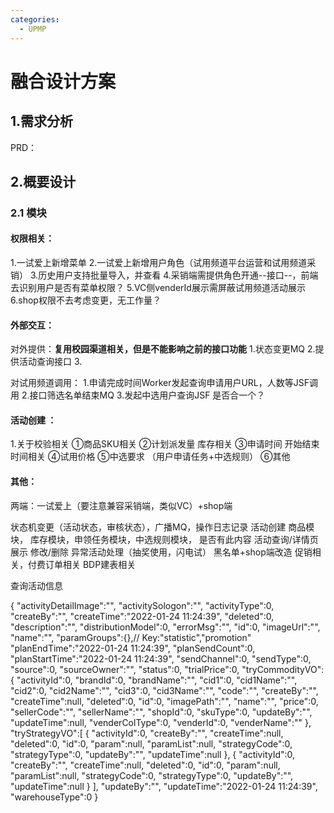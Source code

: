 ```yaml
---
categories:
  - UPMP
---
```

# 融合设计方案

## 1.需求分析

PRD：

## 2.概要设计

### 2.1 模块

#### 权限相关：
1.一试爱上新增菜单
2.一试爱上新增用户角色（试用频道平台运营和试用频道采销）
3.历史用户支持批量导入，并查看
4.采销端需提供角色开通--接口--，前端去识别用户是否有菜单权限？
5.VC侧venderId展示需屏蔽试用频道活动展示
6.shop权限不去考虑变更，无工作量？

#### 外部交互：

对外提供：**复用校园渠道相关，但是不能影响之前的接口功能**
1.状态变更MQ
2.提供活动查询接口
3.

对试用频道调用：
1.申请完成时间Worker发起查询申请用户URL，人数等JSF调用
2.接口筛选名单结束MQ
3.发起中选用户查询JSF  是否合一个？

#### 活动创建 ：
1.关于校验相关
①商品SKU相关
②计划派发量 库存相关
③申请时间  开始结束时间相关
④试用价格
⑤中选要求 （用户申请任务+中选规则）
⑥其他

#### 其他：


两端：一试爱上（要注意兼容采销端，类似VC）+shop端

状态机变更（活动状态，审核状态），广播MQ，操作日志记录
活动创建  商品模块， 库存模块，申领任务模块，中选规则模块， 是否有此内容
活动查询/详情页展示
修改/删除
异常活动处理（抽奖使用，闪电试）
黑名单+shop端改造
促销相关，付费订单相关
BDP建表相关





查询活动信息

{
	"activityDetailImage":"",
	"activitySologon":"",
	"activityType":0,
	"createBy":"",
	"createTime":"2022-01-24 11:24:39",
	"deleted":0,
	"description":"",
	"distributionModel":0,
	"errorMsg":"",
	"id":0,
	"imageUrl":"",
	"name":"",
	"paramGroups":{},// Key:"statistic","promotion"
	"planEndTime":"2022-01-24 11:24:39",
	"planSendCount":0,
	"planStartTime":"2022-01-24 11:24:39",
	"sendChannel":0,
	"sendType":0,
	"source":0,
	"sourceOwner":"",
	"status":0,
	"trialPrice":0,
	"tryCommodityVO":{
		"activityId":0,
		"brandId":0,
		"brandName":"",
		"cid1":0,
		"cid1Name":"",
		"cid2":0,
		"cid2Name":"",
		"cid3":0,
		"cid3Name":"",
		"code":"",
		"createBy":"",
		"createTime":null,
		"deleted":0,
		"id":0,
		"imagePath":"",
		"name":"",
		"price":0,
		"sellerCode":"",
		"sellerName":"",
		"shopId":0,
		"skuType":0,
		"updateBy":"",
		"updateTime":null,
		"venderColType":0,
		"venderId":0,
		"venderName":""
	},
	"tryStrategyVO":[
		{
			"activityId":0,
			"createBy":"",
			"createTime":null,
			"deleted":0,
			"id":0,
			"param":null,
			"paramList":null,
			"strategyCode":0,
			"strategyType":0,
			"updateBy":"",
			"updateTime":null
		},
		{
			"activityId":0,
			"createBy":"",
			"createTime":null,
			"deleted":0,
			"id":0,
			"param":null,
			"paramList":null,
			"strategyCode":0,
			"strategyType":0,
			"updateBy":"",
			"updateTime":null
		}
	],
	"updateBy":"",
	"updateTime":"2022-01-24 11:24:39",
	"warehouseType":0
}